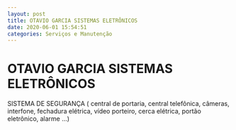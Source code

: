 ```yaml
---
layout: post
title: OTAVIO GARCIA SISTEMAS ELETRÔNICOS
date: 2020-06-01 15:54:51 
categories: Serviços e Manutenção
---
```


# OTAVIO GARCIA SISTEMAS ELETRÔNICOS

SISTEMA DE SEGURANÇA ( central de portaria, central telefônica, câmeras, interfone, fechadura elétrica, vídeo porteiro, cerca elétrica, portão eletrônico, alarme ...)

